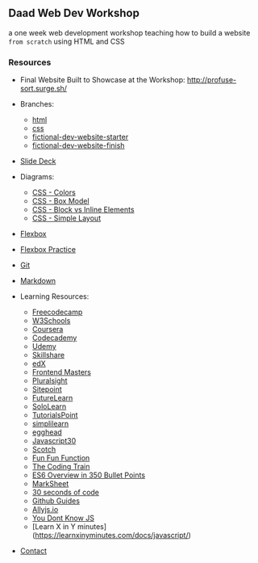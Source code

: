 ## Daad Web Dev Workshop

a one week web development workshop teaching how to build a website `from scratch` using HTML and CSS

### Resources

- Final Website Built to Showcase at the Workshop: http://profuse-sort.surge.sh/

- Branches:

  - [html](https://github.com/joymichs/daad-web-dev-workshop/tree/html)
  - [css](https://github.com/joymichs/daad-web-dev-workshop/tree/css)
  - [fictional-dev-website-starter](https://github.com/joymichs/daad-web-dev-workshop/tree/fictional-dev-website-starter)
  - [fictional-dev-website-finish](https://github.com/joymichs/daad-web-dev-workshop/tree/fictional-dev-website-finish)

- [Slide Deck](https://noti.st/joymichs/gavEOm/starting-web-development#sAD7QjG)

- Diagrams:

  - [CSS - Colors](https://drive.google.com/file/d/1IeFSxZJo9sGU0iKyZv2pGb0raGysrqbY/view?usp=sharing)
  - [CSS - Box Model](https://drive.google.com/file/d/1yckxAO176tWc9J7qRsQo4SMXz6uBcThJ/view?usp=sharing)
  - [CSS - Block vs Inline Elements](https://drive.google.com/file/d/1S_Wm1AvpVEROQBooWFwVXdvajkNmhUYj/view?usp=sharing)
  - [CSS - Simple Layout](https://drive.google.com/file/d/1BE7tXZMg3CPgsaJg4VpW5DLs4ZDUUfxX/view?usp=sharing)

- [Flexbox](https://css-tricks.com/snippets/css/a-guide-to-flexbox/)

- [Flexbox Practice](https://flexboxfroggy.com/)

- [Git](https://git-scm.com/book/en/v2/Getting-Started-About-Version-Control)

- [Markdown](https://github.com/adam-p/markdown-here/wiki/Markdown-Cheatsheet)

- Learning Resources:

  - [Freecodecamp](https://learn.freecodecamp.org/)
  - [W3Schools](https://www.w3schools.com/)
  - [Coursera](https://www.coursera.org/)
  - [Codecademy](https://www.codecademy.com/)
  - [Udemy](https://www.udemy.com/the-complete-web-developer-zero-to-mastery/)
  - [Skillshare](https://https://www.skillshare.com/)
  - [edX](https://www.edx.org/)
  - [Frontend Masters](https://frontendmasters.com/)
  - [Pluralsight](https://www.pluralsight.com/)
  - [Sitepoint](https://www.sitepoint.com/)
  - [FutureLearn](https://www.futurelearn.com/)
  - [SoloLearn](https://www.sololearn.com/)
  - [TutorialsPoint](https://www.tutorialspoint.com/index.htm)
  - [simplilearn](https://www.simplilearn.com/)
  - [egghead](https://egghead.io/)
  - [Javascript30](https://javascript30.com/)
  - [Scotch](https://scotch.io/)
  - [Fun Fun Function](https://www.youtube.com/channel/UCO1cgjhGzsSYb1rsB4bFe4Q)
  - [The Coding Train](https://www.youtube.com/user/shiffman/videos)
  - [ES6 Overview in 350 Bullet Points](https://github.com/bevacqua/es6)
  - [MarkSheet](https://marksheet.io/)
  - [30 seconds of code](https://www.30secondsofcode.org/css/p/1)
  - [Github Guides](https://guides.github.com/)
  - [Allyjs.io](https://allyjs.io/)
  - [You Dont Know JS](https://github.com/getify/You-Dont-Know-JS)
  - [Learn X in Y minutes] (https://learnxinyminutes.com/docs/javascript/)

- [Contact](https://twitter.com/iamjoynwachukwu)
